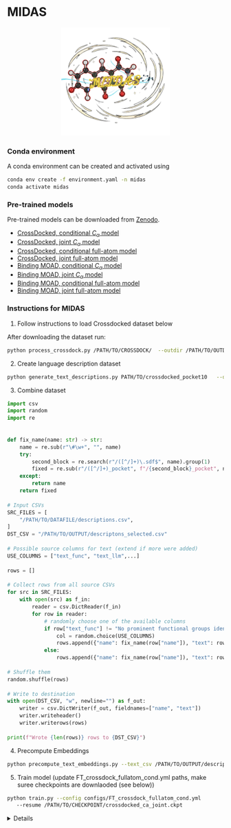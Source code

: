 # MIDAS
<p align="center">
  <img src="img/midas.png" width="50%">
</p>

### Conda environment

A conda environment can be created and activated using
```bash
conda env create -f environment.yaml -n midas
conda activate midas
```


### Pre-trained models
Pre-trained models can be downloaded from [Zenodo](https://zenodo.org/record/8183747).
- [CrossDocked, conditional $`C_\alpha`$ model](https://zenodo.org/record/8183747/files/crossdocked_ca_cond.ckpt?download=1)
- [CrossDocked, joint $`C_\alpha`$ model](https://zenodo.org/record/8183747/files/crossdocked_ca_joint.ckpt?download=1)
- [CrossDocked, conditional full-atom model](https://zenodo.org/record/8183747/files/crossdocked_fullatom_cond.ckpt?download=1)
- [CrossDocked, joint full-atom model](https://zenodo.org/record/8183747/files/crossdocked_fullatom_joint.ckpt?download=1)
- [Binding MOAD, conditional $`C_\alpha`$ model](https://zenodo.org/record/8183747/files/moad_ca_cond.ckpt?download=1)
- [Binding MOAD, joint $`C_\alpha`$ model](https://zenodo.org/record/8183747/files/moad_ca_joint.ckpt?download=1)
- [Binding MOAD, conditional full-atom model](https://zenodo.org/record/8183747/files/moad_fullatom_cond.ckpt?download=1)
- [Binding MOAD, joint full-atom model](https://zenodo.org/record/8183747/files/moad_fullatom_joint.ckpt?download=1)


### Instructions for MIDAS



1. Follow instructions to load Crossdocked dataset below

After downloading the dataset run:
```bash
python process_crossdock.py /PATH/TO/CROSSDOCK/  --outdir /PATH/TO/OUTDIR/crossdocked_pocket10_proc_noH_ca_only/ --no_H --ca_only
```

2. Create language description dataset
```bash
python generate_text_descriptions.py PATH/TO/crossdocked_pocket10   --out_csv /PATH/TO/DATAFILE/descriptions.csv   --openai_api_key YOUR_API_KEY   --openai_model gpt-3.5-turbo --num_procs 32
```

3. Combine dataset
```python
import csv
import random
import re


def fix_name(name: str) -> str:
    name = re.sub(r"\#\w+", "", name)
    try:
        second_block = re.search(r"/([^/]+)\.sdf$", name).group(1)
        fixed = re.sub(r"/([^/]+)_pocket", f"/{second_block}_pocket", name, count=1)
    except:
        return name
    return fixed

# Input CSVs
SRC_FILES = [
    "/PATH/TO/DATAFILE/descriptions.csv",
]
DST_CSV = "/PATH/TO/OUTPUT/descriptons_selected.csv"

# Possible source columns for text (extend if more were added)
USE_COLUMNS = ["text_func", "text_llm",...]

rows = []

# Collect rows from all source CSVs
for src in SRC_FILES:
    with open(src) as f_in:
        reader = csv.DictReader(f_in)
        for row in reader:
            # randomly choose one of the available columns
            if row["text_func"] != "No prominent functional groups identified.":
                col = random.choice(USE_COLUMNS)
                rows.append({"name": fix_name(row["name"]), "text": row[col]})
            else:
                rows.append({"name": fix_name(row["name"]), "text": row["text_llm"]})

# Shuffle them
random.shuffle(rows)

# Write to destination
with open(DST_CSV, "w", newline="") as f_out:
    writer = csv.DictWriter(f_out, fieldnames=["name", "text"])
    writer.writeheader()
    writer.writerows(rows)

print(f"Wrote {len(rows)} rows to {DST_CSV}")

```

4. Precompute Embeddings
```bash
python precompute_text_embeddings.py --text_csv /PATH/TO/OUTPUT/descriptons_selected.csv --model_name GT4SD/multitask-text-and-chemistry-t5-base-standard --output /PATH/TO/EMBEDDINGS/text_embeddings.npz --batch_size 32 --device cuda
```

5. Train model (update FT_crossdock_fullatom_cond.yml paths, make suree checkpoints are downlaoded (see below))
```bash
python train.py --config configs/FT_crossdock_fullatom_cond.yml 
   --resume /PATH/TO/CHECKPOINT/crossdocked_ca_joint.ckpt
```

<details>
# DiffSBDD: Structure-based Drug Design with Equivariant Diffusion Models

Official implementation of **DiffSBDD**, an equivariant diffusion model for structure-based drug design, by Arne Schneuing, Charles Harris, Yuanqi Du, Kieran Didi, Arian Jamasb, Ilia Igashov, Weitao Du, Carla Gomes, Tom Blundell, Pietro Lio, Max Welling, Michael Bronstein & Bruno Correia.

[![DOI](https://zenodo.org/badge/DOI/10.1038/s43588-024-00737-x.svg)](https://doi.org/10.1038/s43588-024-00737-x)
[![arXiv](https://img.shields.io/badge/arXiv-2210.13695-B31B1B.svg)](http://arxiv.org/abs/2210.13695)
[![Open In Colab](https://colab.research.google.com/assets/colab-badge.svg)](https://colab.research.google.com/github/arneschneuing/DiffSBDD/blob/main/colab/DiffSBDD.ipynb)

> [!TIP]
> You can also try out our new 3D generative models for drug design at https://github.com/LPDI-EPFL/DrugFlow.

![](img/overview.png)

1. [Dependencies](#dependencies)
   1. [Conda environment](#conda-environment)
   3. [Pre-trained models](#pre-trained-models)
2. [Step-by-step examples](#step-by-step-examples)
   1. [De novo design](#de-novo-design)
   2. [Substructure inpainting](#substructure-inpainting)
   3. [Molecular optimization](#molecular-optimization)
3. [Benchmarks](#benchmarks)
   1. [CrossDocked Benchmark](#crossdocked)
   2. [Binding MOAD](#binding-moad)
   3. [Sampled molecules](#sampled-molecules)
4. [Training](#training)
5. [Inference](#inference)
   1. [Sample molecules for a given pocket](#sample-molecules-for-a-given-pocket)
   2. [Test set sampling](#sample-molecules-for-all-pockets-in-the-test-set)
   3. [Fix substructures](#fix-substructures)
   4. [Metrics](#metrics)
6. [Citation](#citation)

## Dependencies

### Conda environment

A conda environment can be created and activated using
```bash
conda env create -f environment.yaml -n diffsbdd
conda activate diffsbdd
```

<details>
<summary>Previous instructions</summary>

```bash
conda create -n sbdd-env
conda activate sbdd-env
conda install pytorch cudatoolkit=10.2 -c pytorch
conda install -c conda-forge pytorch-lightning
conda install -c conda-forge wandb
conda install -c conda-forge rdkit
conda install -c conda-forge biopython
conda install -c conda-forge imageio
conda install -c anaconda scipy
conda install -c pyg pytorch-scatter
conda install -c conda-forge openbabel
conda install seaborn
```

The code was tested with the following versions
| Software          | Version   |
|-------------------|-----------|
| Python            | 3.10.4    |
| CUDA              | 10.2.89   |
| PyTorch           | 1.12.1    |
| PyTorch Lightning | 1.7.4     |
| WandB             | 0.13.1    |
| RDKit             | 2022.03.2 |
| BioPython         | 1.79      |
| imageio           | 2.21.2    |
| SciPy             | 1.7.3     |
| PyTorch Scatter   | 2.0.9     |
| OpenBabel         | 3.1.1     |
</details>


### Pre-trained models
Pre-trained models can be downloaded from [Zenodo](https://zenodo.org/record/8183747).
- [CrossDocked, conditional $`C_\alpha`$ model](https://zenodo.org/record/8183747/files/crossdocked_ca_cond.ckpt?download=1)
- [CrossDocked, joint $`C_\alpha`$ model](https://zenodo.org/record/8183747/files/crossdocked_ca_joint.ckpt?download=1)
- [CrossDocked, conditional full-atom model](https://zenodo.org/record/8183747/files/crossdocked_fullatom_cond.ckpt?download=1)
- [CrossDocked, joint full-atom model](https://zenodo.org/record/8183747/files/crossdocked_fullatom_joint.ckpt?download=1)
- [Binding MOAD, conditional $`C_\alpha`$ model](https://zenodo.org/record/8183747/files/moad_ca_cond.ckpt?download=1)
- [Binding MOAD, joint $`C_\alpha`$ model](https://zenodo.org/record/8183747/files/moad_ca_joint.ckpt?download=1)
- [Binding MOAD, conditional full-atom model](https://zenodo.org/record/8183747/files/moad_fullatom_cond.ckpt?download=1)
- [Binding MOAD, joint full-atom model](https://zenodo.org/record/8183747/files/moad_fullatom_joint.ckpt?download=1)

## Step-by-step examples

These simple step-by-step examples provide an easy entry point to generating molecules with DiffSBDD.
More details about training and sampling scripts are provided below.

Before we run the sampling scripts we need to download a model checkpoint:
```bash
wget -P checkpoints/ https://zenodo.org/record/8183747/files/crossdocked_fullatom_cond.ckpt
```
It will be stored in the `./checkpoints` folder.

### De novo design

Using the trained model weights, we can sample new ligands with a single command. In this example, we use the protein with PDB ID `3RFM` that can be found in the example folder.
The PDB file contains a reference ligand in chain A at residue number 330 that we can use to specify the designated binding pocket.
The following command will generate 20 samples and save them in a file called `3rfm_mol.sdf` in the `./example` folder. 
```bash
python generate_ligands.py checkpoints/crossdocked_fullatom_cond.ckpt --pdbfile example/3rfm.pdb --outfile example/3rfm_mol.sdf --ref_ligand A:330 --n_samples 20
```
Instead of specifying the chain and residue number we can also provide an SDF file with the reference ligand:
```bash
python generate_ligands.py checkpoints/crossdocked_fullatom_cond.ckpt --pdbfile example/3rfm.pdb --outfile example/3rfm_mol.sdf --ref_ligand example/3rfm_B_CFF.sdf --n_samples 20
```
If no reference ligand is known, the binding pocket can also be specified as a list of residues as described [below](#sample-molecules-for-a-given-pocket).

### Substructure inpainting

To design molecules around fixed substructures (scaffold elaboration, fragment linking etc.) you can run the `inpaint.py` script.
Here, we demonstrate its usage with a fragment linking example. Similar to `generate_ligands.py`, the inpainting script allows us to define pockets based on a reference ligand in SDF format
or with a chain and residue identifier (if it is in the PDB).
The easiest way to fix substructures is to provide them in a separate SDF file using the `--fix_atoms` flag.
However, the script also accepts a list of atom names which must correspond to the atoms of the reference ligand in the PDB file, e.g. `--fix_atoms C1 N6 C5 C12`.
```bash 
python inpaint.py checkpoints/crossdocked_fullatom_cond.ckpt --pdbfile example/5ndu.pdb --outfile example/5ndu_linked_mols.sdf --ref_ligand example/5ndu_C_8V2.sdf --fix_atoms example/fragments.sdf --center ligand --add_n_nodes 10
```
Note that the `--center ligand` option tells DiffSBDD to sample the additional atoms near the center of mass of the fixed substructure, which is not always ideal or desired.
For instance, the inputs could be two fragments with very different sizes, in which case the random noise will be sampled very close to the larger fragment.
We currently also support sampling in the pocket center (`--center pocket`) but in some cases neither of these two options might be suitable and a problem-specific solution is warranted to avoid bad results.  

Another important parameter is `--add_n_nodes` which determines how many new atoms will be added. If it is not provided, a random number will be sampled.

### Molecular optimization

You can use DiffSBDD to optimize existing molecules for given properties via the `optimize.py` script.

```bash 
python optimize.py --checkpoint checkpoints/crossdocked_fullatom_cond.ckpt --pdbfile example/5ndu.pdb --outfile output.sdf --ref_ligand example/5ndu_C_8V2.sdf --objective sa --population_size 100 --evolution_steps 10 --top_k 10 --timesteps 100
```

Important parameters in the evolutionary algorithm are:
- `--checkpoint`: The checkpoint to use for the noising-denoising model.
- `--objective`: The optimization objective. Currently supports 'qed' for Quantitative Estimate of Drug-likeness and 'sa' for Synthetic Accessibility. Custom objectives can be implemented within the code.
- `--population_size`: The size of the molecule population to maintain across the optimization generations.
- `--evolution_steps`: The number of evolutionary steps (generations) to perform during the optimization process.
- `--top_k`: The number of top-scoring molecules to select from one generation to the next.
- `--timesteps`: The number of noise-denoise steps to use in the optimization algorithm. Defaults to 100 (out of T=500).




## Benchmarks
### CrossDocked

#### Data preparation
Download and extract the dataset as described by the authors of Pocket2Mol: https://github.com/pengxingang/Pocket2Mol/tree/main/data

Process the raw data using
```bash
python process_crossdock.py <crossdocked_dir> --no_H
```

### Binding MOAD
#### Data preparation
Download the dataset
```bash
wget http://www.bindingmoad.org/files/biou/every_part_a.zip
wget http://www.bindingmoad.org/files/biou/every_part_b.zip
wget http://www.bindingmoad.org/files/csv/every.csv

unzip every_part_a.zip
unzip every_part_b.zip
```
Process the raw data using
``` bash
python -W ignore process_bindingmoad.py <bindingmoad_dir>
```
Add the `--ca_only` flag to create a dataset with $C_\alpha$ pocket representation.

### Sampled molecules
Sampled molecules can be found on [Zenodo](https://zenodo.org/record/8239058).

## Training
Starting a new training run:
```bash
python -u train.py --config <config>.yml
```

Resuming a previous run:
```bash
python -u train.py --config <config>.yml --resume <checkpoint>.ckpt
```

## Inference

### Sample molecules for a given pocket
To sample small molecules for a given pocket with a trained model use the following command:
```bash
python generate_ligands.py <checkpoint>.ckpt --pdbfile <pdb_file>.pdb --outfile <output_file> --resi_list <list_of_pocket_residue_ids>
```
For example:
```bash
python generate_ligands.py last.ckpt --pdbfile 1abc.pdb --outfile results/1abc_mols.sdf --resi_list A:1 A:2 A:3 A:4 A:5 A:6 A:7 
```
Alternatively, the binding pocket can also be specified based on a reference ligand in the same PDB file:
```bash 
python generate_ligands.py <checkpoint>.ckpt --pdbfile <pdb_file>.pdb --outfile <output_file> --ref_ligand <chain>:<resi>
```
or with a separate SDF file:
```bash 
python generate_ligands.py <checkpoint>.ckpt --pdbfile <pdb_file>.pdb --outfile <output_file> --ref_ligand <ref_ligand>.sdf
```

Optional flags:
| Flag | Description |
|------|-------------|
| `--n_samples` | Number of sampled molecules |
| `--num_nodes_lig` | Size of sampled molecules |
| `--timesteps` | Number of denoising steps for inference |
| `--all_frags` | Keep all disconnected fragments |
| `--sanitize` | Sanitize molecules (invalid molecules will be removed if this flag is present) |
| `--relax` | Relax generated structure in force field (does not consider the protein and might introduce clashes) |
| `--resamplings` | Inpainting parameter (doesn't apply if conditional model is used) |
| `--jump_length` | Inpainting parameter (doesn't apply if conditional model is used) |

### Sample molecules for all pockets in the test set
`test.py` can be used to sample molecules for the entire testing set:
```bash
python test.py <checkpoint>.ckpt --test_dir <bindingmoad_dir>/processed_noH/test/ --outdir <output_dir> --sanitize
```
There are different ways to determine the size of sampled molecules. 
- `--fix_n_nodes`: generates ligands with the same number of nodes as the reference molecule
- `--n_nodes_bias <int>`: samples the number of nodes randomly and adds this bias
- `--n_nodes_min <int>`: samples the number of nodes randomly but clamps it at this value

Other optional flags are analogous to `generate_ligands.py`. 

### Fix substructures
`inpaint.py` can be used for partial ligand redesign with the conditionally trained model, e.g.:
```bash 
python inpaint.py <checkpoint>.ckpt --pdbfile <pdb_file>.pdb --outfile <output_file> --ref_ligand <chain>:<resi> --fix_atoms C1 N6 C5 C12
```
`--add_n_nodes` controls the number of newly generated nodes. Other options are the same as before.

### Metrics
For assessing basic molecular properties create an instance of the `MoleculeProperties` class and run its `evaluate` method:
```python
from analysis.metrics import MoleculeProperties
mol_metrics = MoleculeProperties()
all_qed, all_sa, all_logp, all_lipinski, per_pocket_diversity = \
    mol_metrics.evaluate(pocket_mols)
```
`evaluate()` expects a list of lists where the inner list contains all RDKit molecules generated for one pocket.

## Citation
```
@article{schneuing2024diffsbdd,
   title={Structure-based drug design with equivariant diffusion models},
   author={Schneuing, Arne and Harris, Charles and Du, Yuanqi and Didi, Kieran and Jamasb, Arian and Igashov, Ilia and Du, Weitao and Gomes, Carla and Blundell, Tom L and Lio, Pietro and Welling, Max and Bronstein, Michael and Correia, Bruno},
   journal={Nature Computational Science},
   year={2024},
   month={Dec},
   day={01},
   volume={4},
   number={12},
   pages={899-909},
   issn={2662-8457},
   doi={10.1038/s43588-024-00737-x},
   url={https://doi.org/10.1038/s43588-024-00737-x}
}
```
</details>
